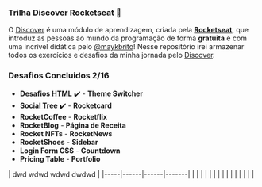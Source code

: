### Trilha Discover Rocketseat 🚀

O <a href="https://app.rocketseat.com.br/discover">Discover</a> é uma módulo de aprendizagem, criada pela <a target="_blank" href="https://www.rocketseat.com.br/"><b>Rocketseat</b></a>, que introduz as pessoas ao mundo da programação de forma <b>gratuita</b> e com uma incrível didática pelo <a target="_blank" href="https://github.com/maykbrito/maykbrito">@maykbrito</a>! Nesse repositório irei armazenar todos os exercícios e desafios da minha jornada pelo <a href="https://app.rocketseat.com.br/discover">Discover</a>.

### Desafios Concluidos 2/16

- <a target="_blank" href="https://luizfranzon.github.io/rocketseat-discover/desafios/Desafio%20HTML/01nav.html">**Desafios HTML**</a> ✔️ - **Theme Switcher**
- <a target="_blank" href="https://luizfranzon.github.io/rocketseat-discover/desafios/Social%20Tree/index.html">**Social Tree**</a> ✔️ - **Rocketcard**
- **RocketCoffee** - **Rocketflix**
- **RocketBlog** - **Página de Receita**
- **Rocket NFTs** - **RocketNews**
- **RocketShoes** - **Sidebar**
- **Login Form CSS** - **Countdown**
- **Pricing Table** - **Portfolio**

| dwd   wdwd   wdwd   dwdwd |
|-----|------|------|-------|
|     |      |      |       |
|     |      |      |       |
|     |      |      |       |







